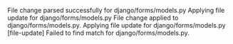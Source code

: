 File change parsed successfully for django/forms/models.py
Applying file update for django/forms/models.py
File change applied to django/forms/models.py.
Applying file update for django/forms/models.py
[file-update] Failed to find match for django/forms/models.py.
